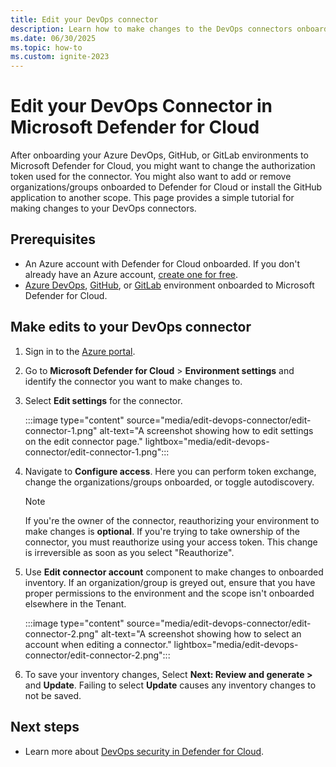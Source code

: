 ```yaml
---
title: Edit your DevOps connector
description: Learn how to make changes to the DevOps connectors onboarded to Defender for Cloud.
ms.date: 06/30/2025
ms.topic: how-to
ms.custom: ignite-2023
---
```


# Edit your DevOps Connector in Microsoft Defender for Cloud

After onboarding your Azure DevOps, GitHub, or GitLab environments to Microsoft Defender for Cloud, you might want to change the authorization token used for the connector. You might also want to add or remove organizations/groups onboarded to Defender for Cloud or install the GitHub application to another scope. This page provides a simple tutorial for making changes to your DevOps connectors.

## Prerequisites

- An Azure account with Defender for Cloud onboarded. If you don't already have an Azure account, [create one for free](https://azure.microsoft.com/pricing/purchase-options/azure-account?cid=msft_learn).
- [Azure DevOps](quickstart-onboard-devops.md), [GitHub](quickstart-onboard-github.md), or [GitLab](quickstart-onboard-gitlab.md) environment onboarded to Microsoft Defender for Cloud.

## Make edits to your DevOps connector

1. Sign in to the [Azure portal](https://portal.azure.com/).

1. Go to **Microsoft Defender for Cloud** > **Environment settings** and identify the connector you want to make changes to.

1. Select **Edit settings** for the connector.

    :::image type="content" source="media/edit-devops-connector/edit-connector-1.png" alt-text="A screenshot showing how to edit settings on the edit connector page." lightbox="media/edit-devops-connector/edit-connector-1.png":::

1. Navigate to **Configure access**. Here you can perform token exchange, change the organizations/groups onboarded, or toggle autodiscovery.

    > [!NOTE]
    > If you're the owner of the connector, reauthorizing your environment to make changes is **optional**.
    > If you're trying to take ownership of the connector, you must reauthorize using your access token. This change is irreversible as soon as you select "Reauthorize".

1. Use **Edit connector account** component to make changes to onboarded inventory. If an organization/group is greyed out, ensure that you have proper permissions to the environment and the scope isn't onboarded elsewhere in the Tenant.

    :::image type="content" source="media/edit-devops-connector/edit-connector-2.png" alt-text="A screenshot showing how to select an account when editing a connector." lightbox="media/edit-devops-connector/edit-connector-2.png":::

1. To save your inventory changes, Select **Next: Review and generate >** and **Update**. Failing to select **Update** causes any inventory changes to not be saved.

## Next steps

- Learn more about [DevOps security in Defender for Cloud](defender-for-devops-introduction.md).
